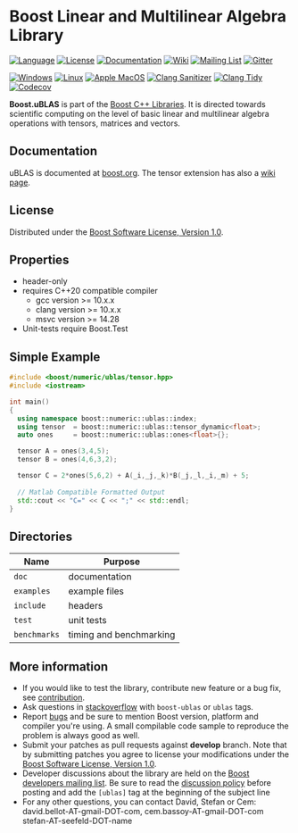 Boost Linear and Multilinear Algebra Library 
=====

[![Language](https://img.shields.io/badge/C%2B%2B-11-blue.svg)](https://en.wikipedia.org/wiki/C%2B%2B#Standardization)
[![License](https://img.shields.io/badge/license-BSL-blue.svg)](https://opensource.org/licenses/BSL-1.0)
[![Documentation](https://img.shields.io/badge/ublas-documentation-blue.svg)](https://www.boost.org/doc/libs/1_69_0/libs/numeric/ublas/doc/index.html)
[![Wiki](https://img.shields.io/badge/ublas-wiki-blue.svg)](https://github.com/boostorg/ublas/wiki)
[![Mailing List](https://img.shields.io/badge/ublas-mailing%20list-4eb899.svg)](https://lists.boost.org/mailman/listinfo.cgi/ublas)
[![Gitter](https://img.shields.io/badge/ublas-chat%20on%20gitter-4eb899.svg)](https://gitter.im/BoostGSoC21/ublas)

[![Windows](https://github.com/BoostGSoC21/ublas/actions/workflows/windows.yml/badge.svg)](https://github.com/BoostGSoC21/ublas/actions/workflows/windows.yml)
[![Linux](https://github.com/BoostGSoC21/ublas/actions/workflows/linux.yml/badge.svg)](https://github.com/BoostGSoC21/ublas/actions/workflows/linux.yml)
[![Apple MacOS](https://github.com/BoostGSoC21/ublas/actions/workflows/apple.yml/badge.svg)](https://github.com/BoostGSoC21/ublas/actions/workflows/apple.yml)
[![Clang Sanitizer](https://github.com/BoostGSoC21/ublas/actions/workflows/sanitizer.yml/badge.svg)](https://github.com/BoostGSoC21/ublas/actions/workflows/sanitizer.yml)
[![Clang Tidy](https://github.com/BoostGSoC21/ublas/actions/workflows/clangtidy.yml/badge.svg)](https://github.com/BoostGSoC21/ublas/actions/workflows/clangtidy.yml)
[![Codecov](https://codecov.io/gh/BoostGSoC21/ublas/branch/features/gsoc21/shikhar/graph/badge.svg)](https://codecov.io/gh/BoostGSoC21/ublas/branch/features/gsoc21/shikhar) 


**Boost.uBLAS** is part of the [Boost C++ Libraries](http://github.com/boostorg). 
It is directed towards scientific computing on the level of basic linear and multilinear algebra operations with tensors, matrices and vectors. 

## Documentation 
uBLAS is documented at [boost.org](https://www.boost.org/doc/libs/1_69_0/libs/numeric/ublas/doc/index.html).
The tensor extension has also a [wiki page](https://github.com/boostorg/ublas/wiki/Tensor).

## License
Distributed under the [Boost Software License, Version 1.0](http://www.boost.org/LICENSE_1_0.txt).

## Properties
* header-only
* requires C++20 compatible compiler
  * gcc version >= 10.x.x
  * clang version >= 10.x.x 
  * msvc version >= 14.28
* Unit-tests require Boost.Test

## Simple Example

```cpp
#include <boost/numeric/ublas/tensor.hpp> 
#include <iostream>

int main()
{
  using namespace boost::numeric::ublas::index;
  using tensor  = boost::numeric::ublas::tensor_dynamic<float>;
  auto ones     = boost::numeric::ublas::ones<float>{};

  tensor A = ones(3,4,5);
  tensor B = ones(4,6,3,2);

  tensor C = 2*ones(5,6,2) + A(_i,_j,_k)*B(_j,_l,_i,_m) + 5;
  
  // Matlab Compatible Formatted Output
  std::cout << "C=" << C << ";" << std::endl;
}
```

## Directories

| Name         | Purpose                 |
| ------------ | ----------------------- |
| `doc`        | documentation           |
| `examples`   | example files           |
| `include`    | headers                 |
| `test`       | unit tests              |
| `benchmarks` | timing and benchmarking |

## More information

* If you would like to test the library, contribute new feature or a bug fix, see [contribution](https://github.com/boostorg/ublas/wiki/Guidelines-for-Contribution).
* Ask questions in [stackoverflow](http://stackoverflow.com/questions/ask?tags=c%2B%2B,boost,boost-ublas) with `boost-ublas` or `ublas` tags.
* Report [bugs](https://github.com/boostorg/ublas/issues) and be sure to mention Boost version, platform and compiler you're using. A small compilable code sample to reproduce the problem is always good as well.
* Submit your patches as pull requests against **develop** branch. Note that by submitting patches you agree to license your modifications under the [Boost Software License, Version 1.0](http://www.boost.org/LICENSE_1_0.txt).
* Developer discussions about the library are held on the [Boost developers mailing list](https://lists.boost.org/mailman/listinfo.cgi/ublas). Be sure to read the [discussion policy](http://www.boost.org/community/policy.html) before posting and add the `[ublas]` tag at the beginning of the subject line
* For any other questions, you can contact David, Stefan or Cem: david.bellot-AT-gmail-DOT-com, cem.bassoy-AT-gmail-DOT-com stefan-AT-seefeld-DOT-name
